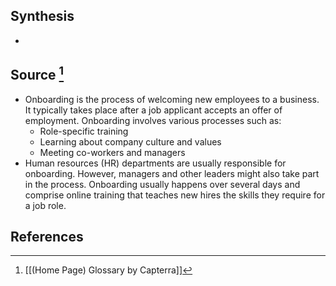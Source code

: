 ## Synthesis
- 
## Source [^1]
- Onboarding is the process of welcoming new employees to a business. It typically takes place after a job applicant accepts an offer of employment. Onboarding involves various processes such as:
	- Role-specific training
	- Learning about company culture and values
	- Meeting co-workers and managers
- Human resources (HR) departments are usually responsible for onboarding. However, managers and other leaders might also take part in the process. Onboarding usually happens over several days and comprise online training that teaches new hires the skills they require for a job role.
## References

[^1]: [[(Home Page) Glossary by Capterra]]